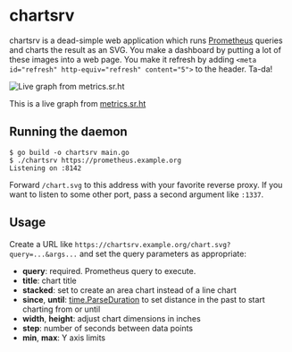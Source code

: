 # chartsrv

chartsrv is a dead-simple web application which runs [Prometheus][0] queries and
charts the result as an SVG. You make a dashboard by putting a lot of these
images into a web page. You make it refresh by adding
`<meta id="refresh" http-equiv="refresh" content="5">` to the header. Ta-da!

[0]: https://prometheus.io/

![Live graph from metrics.sr.ht](https://metrics.sr.ht/chart.svg?title=Build%20worker%20load%20average&query=avg_over_time%28node_load15%7Binstance%3D~%22cirno%5B0-9%5D%2B.sr.ht%3A80%22%7D%5B1h%5D%29&max=64&since=336h&stacked&step=10000&height=3&width=10)

This is a live graph from [metrics.sr.ht](https://metrics.sr.ht)

## Running the daemon

```
$ go build -o chartsrv main.go
$ ./chartsrv https://prometheus.example.org
Listening on :8142
```

Forward `/chart.svg` to this address with your favorite reverse proxy. If you
want to listen to some other port, pass a second argument like `:1337`.

## Usage

Create a URL like `https://chartsrv.example.org/chart.svg?query=...&args...` and
set the query parameters as appropriate:

- **query**: required. Prometheus query to execute.
- **title**: chart title
- **stacked**: set to create an area chart instead of a line chart
- **since**, **until**: [time.ParseDuration][1] to set distance in the past to
  start charting from or until
- **width**, **height**: adjust chart dimensions in inches
- **step**: number of seconds between data points
- **min**, **max**: Y axis limits

[1]: https://golang.org/pkg/time/#ParseDuration
